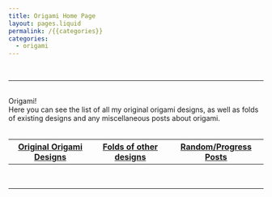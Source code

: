 ```yaml
---
title: Origami Home Page
layout: pages.liquid
permalink: /{{categories}}
categories: 
  - origami
---
```

<br>
<hr>
<br>
<div class = "title">
Origami!
</div>
<div class = "page-summary">
Here you can see the list of all my original origami designs, as well as folds of existing designs and any miscellaneous posts about origami. 
</div>
<br>
<div class = "second-header">
<div class = "header-middle">
<table>
<th> <a href= {{site.base_url}}/origami/original/index.html> Original Origami Designs </a></th>
<th> <a href= {{site.base_url}}/origami/folds/index.html> Folds of other designs </a> </th>
<th> <a href= {{site.base_url}}/origami/blog/index.html> Random/Progress Posts </a></th>
</table>
</div>
</div>
<br>
<hr>
<br>